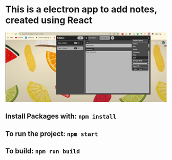 # This is a electron app to add notes, created using React

![Screenshot](./docs/images/notes.jpg)

## Install Packages with: `npm install`

## To run the project: `npm start`

## To build: `npm run build`
